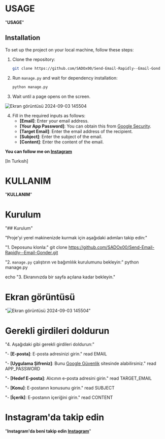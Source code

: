 
# USAGE

 "**USAGE**"


## Installation

To set up the project on your local machine, follow these steps:

1. Clone the repository:

   ```bash
   git clone https://github.com/SADOx00/Send-Email-Rapidly--Email-Gonder.git
2. Run `manage.py` and wait for dependency installation:
   ```bash
   python manage.py
3. Wait until a page opens on the screen.

![Ekran görüntüsü 2024-09-03 145504](https://github.com/user-attachments/assets/98063640-220d-443c-9c72-965ae35dce4c)


4. Fill in the required inputs as follows:
   - **[Email]**: Enter your email address.
   - **[Your App Password]**: You can obtain this from [Google Security](https://myaccount.google.com/apppasswords).
   - **[Target Email]**: Enter the email address of the recipient.
   - **[Subject]**: Enter the subject of the email.
   - **[Content]**: Enter the content of the email.

**You can follow me on [Instagram](https://www.instagram.com/sado_x.27/)**



[In Turkısh]


# KULLANIM

 "**KULLANIM**"

# Kurulum
 "## Kurulum"

"Proje'yi yerel makinenizde kurmak için aşağıdaki adımları takip edin:"

"1. Deposunu klonla:"
git clone https://github.com/SADOx00/Send-Email-Rapidly--Email-Gonder.git

"2. `manage.py` çalıştırın ve bağımlılık kurulumunu bekleyin:"
python manage.py

echo "3. Ekranınızda bir sayfa açılana kadar bekleyin."

# Ekran görüntüsü
 "![Ekran görüntüsü 2024-09-03 145504](https://github.com/user-attachments/assets/98063640-220d-443c-9c72-965ae35dce4c)"

# Gerekli girdileri doldurun
"4. Aşağıdaki gibi gerekli girdileri doldurun:"

"- **[E-posta]**: E-posta adresinizi girin."
read EMAIL

 "- **[Uygulama Şifreniz]**: Bunu [Google Güvenlik](https://myaccount.google.com/apppasswords) sitesinde alabilirsiniz."
read APP_PASSWORD

"- **[Hedef E-posta]**: Alıcının e-posta adresini girin."
read TARGET_EMAIL

"- **[Konu]**: E-postanın konusunu girin."
read SUBJECT

"- **[İçerik]**: E-postanın içeriğini girin."
read CONTENT

# Instagram'da takip edin
 "**Instagram'da beni takip edin [Instagram](https://www.instagram.com/sado_x.27/)**"







